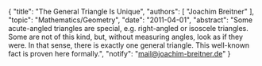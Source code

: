 {
    "title": "The General Triangle Is Unique",
    "authors": [
        "Joachim Breitner"
    ],
    "topic": "Mathematics/Geometry",
    "date": "2011-04-01",
    "abstract": "Some acute-angled triangles are special, e.g. right-angled or isoscele triangles. Some are not of this kind, but, without measuring angles, look as if they were. In that sense, there is exactly one general triangle. This well-known fact is proven here formally.",
    "notify": "mail@joachim-breitner.de"
}